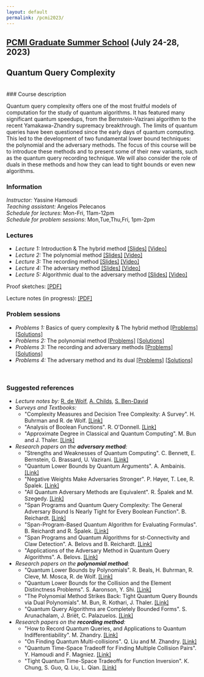 ```yaml
---
layout: default
permalink: /pcmi2023/
---
```


## [PCMI Graduate Summer School](https://www.ias.edu/pcmi/2023-graduate-summer-school-course-descriptions) (July 24-28, 2023)
## **Quantum Query Complexity**
<br/>
### Course description

Quantum query complexity offers one of the most fruitful models of computation for the study of quantum algorithms. It has featured many significant quantum speedups, from the Bernstein-Vazirani algorithm to the recent Yamakawa-Zhandry supremacy breakthrough. The limits of quantum queries have been questioned since the early days of quantum computing. This led to the development of two fundamental lower bound techniques: the polynomial and the adversary methods. The focus of this course will be to introduce these methods and to present some of their new variants, such as the quantum query recording technique. We will also consider the role of duals in these methods and how they can lead to tight bounds or even new algorithms.

### Information

*Instructor:* Yassine Hamoudi  
*Teaching assistant:* Angelos Pelecanos  
*Schedule for lectures*: Mon-Fri, 11am-12pm  
*Schedule for problem sessions*: Mon,Tue,Thu,Fri, 1pm-2pm

### Lectures

* *Lecture 1:* Introduction & The hybrid method [[Slides]](/files/pcmi2023/Lecture1.pdf) [[Video]](https://youtu.be/ivSG82Q3ANg)
* *Lecture 2:* The polynomial method [[Slides]](/files/pcmi2023/Lecture2.pdf) [[Video]](https://youtu.be/b7a1l54hnfU)
* *Lecture 3:* The recording method [[Slides]](/files/pcmi2023/Lecture3.pdf) [[Video]](https://youtu.be/ssD-WKlhC84)
* *Lecture 4:* The adversary method [[Slides]](/files/pcmi2023/Lecture4.pdf) [[Video]](https://youtu.be/ghTWRRiISmQ)
* *Lecture 5:* Algorithmic dual to the adversary method [[Slides]](/files/pcmi2023/Lecture5.pdf) [[Video]](https://youtu.be/u5OMF3WSChI)

Proof sketches: [[PDF]](/files/pcmi2023/Proofs.pdf)

Lecture notes (in progress): [[PDF]](/files/publications/QueryComplexity.pdf)

### Problem sessions

* *Problems 1:* Basics of query complexity & The hybrid method [[Problems]](/files/pcmi2023/Problems1.pdf) [[Solutions]](/files/pcmi2023/Solutions1.pdf)
* *Problems 2:* The polynomial method [[Problems]](/files/pcmi2023/Problems2.pdf) [[Solutions]](/files/pcmi2023/Solutions2.pdf)
* *Problems 3:* The recording and adversary methods [[Problems]](/files/pcmi2023/Problems3.pdf) [[Solutions]](/files/pcmi2023/Solutions3.pdf)
* *Problems 4:* The adversary method and its dual [[Problems]](/files/pcmi2023/Problems4.pdf) [[Solutions]](/files/pcmi2023/Solutions4.pdf)

<br/>

### Suggested references

* *Lecture notes by:* [R. de Wolf](https://arxiv.org/abs/1907.09415), [A. Childs](http://www.cs.umd.edu/~amchilds/qa/), [S. Ben-David](https://cs.uwaterloo.ca/~s4bendav/CS860S20.html)
* *Surveys and Textbooks:*
  - "Complexity Measures and Decision Tree Complexity: A Survey". H. Buhrman and R. de Wolf. [[Link]](http://homepages.cwi.nl/~rdewolf/publ/qc/dectree.pdf)
  - "Analysis of Boolean Functions". R. O'Donnell. [[Link]](https://arxiv.org/abs/2105.10386)
  - "Approximate Degree in Classical and Quantum Computing". M. Bun and J. Thaler. [[Link]](https://people.cs.georgetown.edu/jthaler/adegFnT.pdf)
* *Research papers on the **adversary method**:*
  - "Strengths and Weaknesses of Quantum Computing". C. Bennett, E. Bernstein, G. Brassard, U. Vazirani. [[Link]](https://arxiv.org/abs/quant-ph/9701001)
  - "Quantum Lower Bounds by Quantum Arguments". A. Ambainis. [[Link]](https://arxiv.org/abs/quant-ph/0002066)
  - "Negative Weights Make Adversaries Stronger". P. Høyer, T. Lee, R. Špalek. [[Link]](https://arxiv.org/abs/quant-ph/0611054)
  - "All Quantum Adversary Methods are Equivalent". R. Špalek and M. Szegedy. [[Link]](https://theoryofcomputing.org/articles/v002a001/)
  - "Span Programs and Quantum Query Complexity: The General Adversary Bound Is Nearly Tight for Every Boolean Function". B. Reichardt. [[Link]](https://arxiv.org/abs/0904.2759)
  - "Span-Program-Based Quantum Algorithm for Evaluating Formulas". B. Reichardt and R. Špalek. [[Link]](https://theoryofcomputing.org/articles/v008a013/)
  - "Span Programs and Quantum Algorithms for st-Connectivity and Claw Detection". A. Belovs and B. Reichardt. [[Link]](https://arxiv.org/abs/1203.2603)
  - "Applications of the Adversary Method in Quantum Query Algorithms". A. Belovs. [[Link]](https://arxiv.org/abs/1402.3858)
* *Research papers on the **polynomial method**:*
  - "Quantum Lower Bounds by Polynomials". R. Beals, H. Buhrman, R. Cleve, M. Mosca, R. de Wolf. [[Link]](https://arxiv.org/abs/quant-ph/9802049)
  - "Quantum Lower Bounds for the Collision and the Element Distinctness Problems". S. Aaronson, Y. Shi. [[Link]](https://doi.org/10.1145/1008731.1008735)
  - "The Polynomial Method Strikes Back: Tight Quantum Query Bounds via Dual Polynomials". M. Bun, R. Kothari, J. Thaler. [[Link]](https://arxiv.org/abs/1710.09079)
  - "Quantum Query Algorithms are Completely Bounded Forms". S. Arunachalam, J. Briët, C. Palazuelos. [[Link]](https://arxiv.org/abs/1711.07285)
* *Research papers on the **recording method**:*
  - "How to Record Quantum Queries, and Applications to Quantum Indifferentiability". M. Zhandry. [[Link]](https://eprint.iacr.org/2018/276)
  - "On Finding Quantum Multi-collisions". Q. Liu and M. Zhandry. [[Link]](https://arxiv.org/abs/1811.05385)
  - "Quantum Time-Space Tradeoff for Finding Multiple Collision Pairs". Y. Hamoudi and F. Magniez. [[Link]](https://arxiv.org/abs/2002.08944)
  - "Tight Quantum Time-Space Tradeoffs for Function Inversion". K. Chung, S. Guo, Q. Liu, L. Qian. [[Link]](https://arxiv.org/abs/2006.05650)
